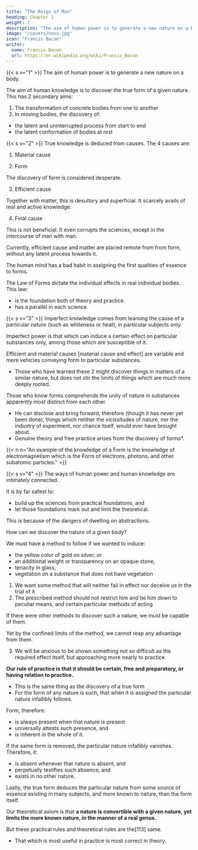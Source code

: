 ```yaml
---
title: "The Reign of Man"
heading: Chapter 1
weight: 2
description: "The aim of human power is to generate a new nature on a body"
image: "/covers/nova.jpg"
icon: "Francis Bacon"
writer:
  name: Francis Bacon
  url: https://en.wikipedia.org/wiki/Francis_Bacon
---
```



{{< s v="1" >}} The aim of human power is to generate a new nature on a body. 

The aim of human knowledge is to discover the true form of a given nature. This has 2 secondary aims:

1. The transformation of concrete bodies from one to another
2. In moving bodies, the discovery of:
- the latent and uninterrupted process from start to end
- the latent conformation of bodies at rest
<!--  the manifest current perception --> <!-- efficient and manifest subject matter up --> 
<!-- to the given form -->

<!--  or the nature[71] to which such nature is owing, or source from which it emanates (for these terms approach nearest to an explanation of our meaning), is the labor and discovery of  -->

<!-- ; and subordinate to these primary labors are two others of a secondary nature and inferior stamp. -->

<!-- Shallow reasoning shows the unhappy state of man’s actual knowledge.  -->
{{< s v="2" >}} True knowledge is deduced from causes. The 4 causes are:

1. Material cause

2. Form

The discovery of form is considered desperate. 

3. Efficient cause

Together with matter, this is desultory and superficial. It scarcely avails of real and active knowledge.

4. Final cause

This is not beneficial. It even corrupts the sciences, except in the intercourse of man with man. 

Currently, efficient cause and matter are placed remote from from form, without any latent process towards it. 

The human mind has a bad habit in assigning the first qualities of essence to forms. 


The Law of Forms dictate the individual effects in real individual bodies. This law:
- is the foundation both of theory and practice.
- has a parallel in each science

<!-- The only existing things in nature are the  exhibiting clear  according to particular laws. 
- Yet in each branch of learning, that very law, its investigation, discovery, and development, are .
- This law, therefore, and , is what we understand by the term .  -->


{{< s v="3" >}} Imperfect knowledge comes from learning the cause of a particular nature (such as whiteness or heat), in particular subjects only.

Imperfect power is that which can induce a certain effect on particular substances only, among those which are susceptible of it. 

Efficient and material causes [material cause and effect] are variable and mere vehicles conveying form to particular substances. 
- Those who have learned these 2 might discover things in matters of a similar nature, but does not stir the limits of things which are much more deeply rooted. 

Those who know forms comprehends the unity of nature in substances apparently most distinct from each other. 
- He can disclose and bring forward, therefore (though it has never yet been done), things which neither the vicissitudes of nature, nor the industry of experiment, nor chance itself, would ever have brought about.
- Genuine theory and free practice arises from the discovery of forms*.

{{< n n="An example of the knowledge of a Form is the knowledge of electromagnetism which is the Form of electrons, photons, and other subatomic particles." >}}




{{< s v="4" >}} The ways of human power and human knowledge are intimately connected. 

It is by far safest to:
- build up the sciences from practical foundations, and
- let those foundations mark out and limit the theoretical.

This is because of the dangers of dwelling on abstractions.

How can we discover the nature of a given body?

We must have a method to follow if we wanted to induce:
- the yellow color of gold on silver, or
- an additional weight or transparency on an opaque stone,
- tenacity in glass,
- vegetation on a substance that does not have vegetation
<!-- which is not vegetable -->

1. We want some method that will neither fail in effect nor deceive us in the trial of it
2. The prescribed method should not restrict him and tie him down to peculiar means, and certain particular methods of acting

 <!-- for he will, perhaps, be at loss, and without the power or opportunity of collecting and procuring such means.  -->

If there were other methods to discover such a nature, we must be capable of them. 

Yet by the confined limits of the method, we cannot reap any advantage from them.


3. We will be anxious to be shown something not so difficult as the required effect itself, but approaching more nearly to practice.

**Our rule of practice is that it should be certain, free and preparatory, or having relation to practice.** 
- This is the same thing as the discovery of a true form
- For the form of any nature is such, that when it is assigned the particular nature infallibly follows. 

Form, therefore:
- is always present when that nature is present
- universally attests such presence, and
- is inherent in the whole of it.

If the same form is removed, the particular nature infallibly vanishes. Therefore, it:
- is absent whenever that nature is absent, and
- perpetually testifies such absence, and
- exists in no other nature. 

Lastly, the true form deduces the particular nature from some source of essence existing in many subjects, and more known to nature, than the form itself.

Our theoretical axiom is that **a nature is convertible with a given nature, yet limits the more known nature, in the manner of a real genus.** 

But these practical rules and theoretical rules are the[113] same. 
- That which is most useful in practice is most correct in theory.
